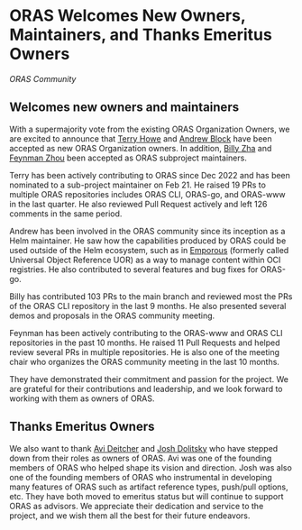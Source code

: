 # ORAS Welcomes New Owners, Maintainers, and Thanks Emeritus Owners

_ORAS Community_

## Welcomes new owners and maintainers

With a supermajority vote from the existing ORAS Organization Owners, we are excited to announce that [Terry Howe](https://github.com/TerryHowe) and [Andrew Block](https://github.com/sabre1041) have been accepted as new ORAS Organization owners. In addition, [Billy Zha](https://github.com/qweeah) and [Feynman Zhou](https://github.com/feynmanzhou) been accepted as ORAS subproject maintainers.

Terry has been actively contributing to ORAS since Dec 2022 and has been nominated to a sub-project maintainer on Feb 21. He raised 19 PRs to multiple ORAS repositories includes ORAS CLI, ORAS-go, and ORAS-www in the last quarter. He also reviewed Pull Request actively and left 126 comments in the same period. 

Andrew has been involved in the ORAS community since its inception as a Helm maintainer. He saw how the capabilities produced by ORAS could be used outside of the Helm ecosystem, such as in [Emporous](https://emporous.io) (formerly called Universal Object Reference UOR) as a way to manage content within OCI registries. He also contributed to several features and bug fixes for ORAS-go.

Billy has contributed 103 PRs to the main branch and reviewed most the PRs of the ORAS CLI repository in the last 9 months. He also presented several demos and proposals in the ORAS community meeting. 

Feynman has been actively contributing to the ORAS-www and ORAS CLI repositories in the past 10 months. He raised 11 Pull Requests and helped review several PRs in multiple repositories. He is also one of the meeting chair who organizes the ORAS community meeting in the last 10 months.

They have demonstrated their commitment and passion for the project. We are grateful for their contributions and leadership, and we look forward to working with them as owners of ORAS.

## Thanks Emeritus Owners

We also want to thank [Avi Deitcher](https://github.com/deitch) and [Josh Dolitsky](https://github.com/jdolitsky) who have stepped down from their roles as owners of ORAS. Avi was one of the founding members of ORAS who helped shape its vision and direction. Josh was also one of the founding members of ORAS who instrumental in developing many features of ORAS such as artifact reference types, push/pull options, etc. They have both moved to emeritus status but will continue to support ORAS as advisors. We appreciate their dedication and service to the project, and we wish them all the best for their future endeavors.
